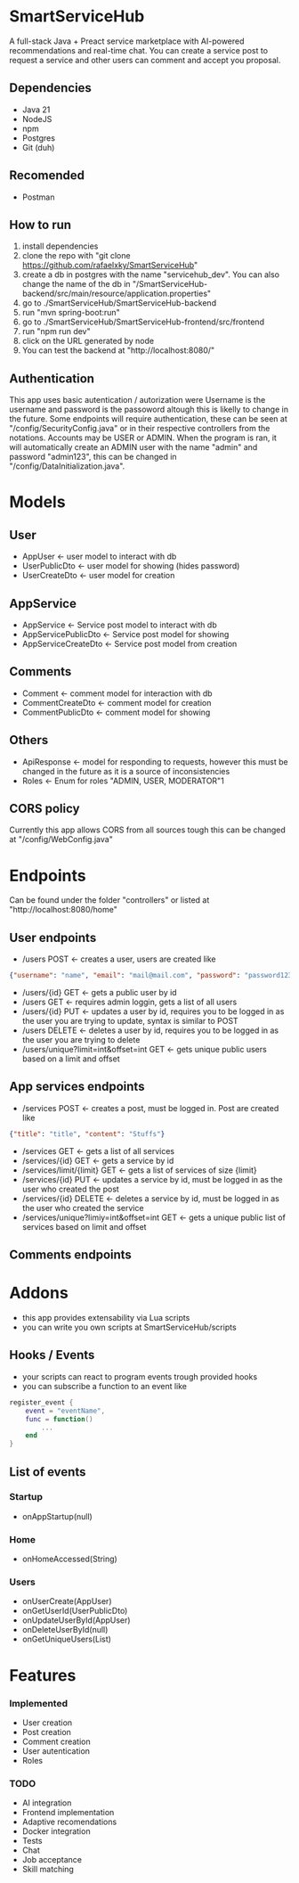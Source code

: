 # SmartServiceHub
A full-stack Java + Preact service marketplace with AI-powered recommendations and real-time chat.
You can create a service post to request a service and other users can comment and accept you proposal. 

## Dependencies 
- Java 21
- NodeJS
- npm
- Postgres
- Git (duh)

## Recomended
- Postman

## How to run
1. install dependencies
2. clone the repo with "git clone https://github.com/rafaelxky/SmartServiceHub"
3. create a db in postgres with the name "servicehub_dev". You can also change the name of the db in "/SmartServiceHub-backend/src/main/resource/application.properties"
4. go to ./SmartServiceHub/SmartServiceHub-backend
5. run "mvn spring-boot:run"
6. go to ./SmartServiceHub/SmartServiceHub-frontend/src/frontend
7. run "npm run dev"
8. click on the URL generated by node
9. You can test the backend at "http://localhost:8080/"

## Authentication
This app uses basic autentication / autorization were Username is the username and password is the passoword altough this is likelly to change in the future.
Some endpoints will require authentication, these can be seen at "/config/SecurityConfig.java" or in their respective controllers from the notations.
Accounts may be USER or ADMIN.
When the program is ran, it will automatically create an ADMIN user with the name "admin" and password "admin123", this can be changed in "/config/DataInitialization.java".

# Models
## User
- AppUser <- user model to interact with db 
- UserPublicDto <- user model for showing (hides password)
- UserCreateDto <- user model for creation
## AppService
- AppService <- Service post model to interact with db
- AppServicePublicDto <- Service post model for showing 
- AppServiceCreateDto <- Service post model from creation
## Comments
- Comment <- comment model for interaction with db
- CommentCreateDto <- comment model for creation
- CommentPublicDto <- comment model for showing
## Others
- ApiResponse <- model for responding to requests, however this must be changed in the future as it is a source of inconsistencies
- Roles <- Enum for roles "ADMIN, USER, MODERATOR"1

## CORS policy
Currently this app allows CORS from all sources tough this can be changed at "/config/WebConfig.java"

# Endpoints
Can be found under the folder "controllers" or listed at "http://localhost:8080/home"

## User endpoints
- /users POST <- creates a user, users are created like 
```JSON 
{"username": "name", "email": "mail@mail.com", "password": "password123"} 
```
- /users/{id} GET <- gets a public user by id 
- /users GET <- requires admin loggin, gets a list of all users
- /users/{id} PUT <- updates a user by id, requires you to be logged in as the user you are trying to update, syntax is similar to POST
- /users DELETE <- deletes a user by id, requires you to be logged in as the user you are trying to delete
- /users/unique?limit=int&offset=int GET <- gets unique public users based on a limit and offset 

## App services endpoints
- /services POST <- creates a post, must be logged in. Post are created like 
```JSON
{"title": "title", "content": "Stuffs"}
```
- /services GET <- gets a list of all services 
- /services/{id} GET <- gets a service by id
- /services/limit/{limit} GET <- gets a list of services of size {limit}
- /services/{id} PUT <- updates a service by id, must be logged in as the user who created the post
- /services/{id} DELETE <- deletes a service by id, must be logged in as the user who created the service
- /services/unique?limiy=int&offset=int GET <- gets a unique public list of services based on limit and offset

## Comments endpoints

# Addons
- this app provides extensability via Lua scripts
- you can write you own scripts at SmartServiceHub/scripts
## Hooks / Events
- your scripts can react to program events trough provided hooks
- you can subscribe a function to an event like 
```Lua
register_event {
    event = "eventName",
    func = function()
        ...
    end
}
```
## List of events
### Startup
- onAppStartup(null)
### Home
- onHomeAccessed(String)
### Users
- onUserCreate(AppUser)
- onGetUserId(UserPublicDto)
- onUpdateUserById(AppUser)
- onDeleteUserById(null)
- onGetUniqueUsers(List<UserPublicDto>)

# Features
### Implemented
- User creation
- Post creation
- Comment creation
- User autentication
- Roles
### TODO
- AI integration
- Frontend implementation
- Adaptive recomendations
- Docker integration
- Tests
- Chat
- Job acceptance
- Skill matching
